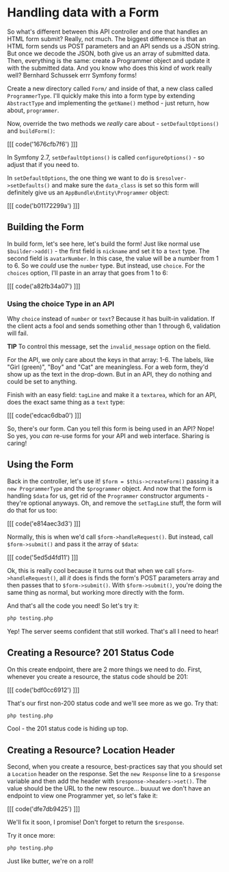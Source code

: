 # Handling data with a Form

So what's different between this API controller and one that handles
an HTML form submit? Really, not much. The biggest difference is that an
HTML form sends us POST parameters and an API sends us a JSON string. But once
we decode the JSON, both give us an array of submitted data. Then, everything
is the same: create a Programmer object and update it with the submitted
data. And you know who does this kind of work really well? Bernhard Schussek errr
Symfony forms!

Create a new directory called `Form/` and inside of that, a new class called
`ProgrammerType`. I'll quickly make this into a form type by extending
`AbstractType` and implementing the `getName()` method - just return,
how about, `programmer`.

Now, override the two methods we *really* care about - `setDefaultOptions()`
and `buildForm()`:

[[[ code('1676cfb7f6') ]]]

In Symfony 2.7, `setDefaultOptions()` is called `configureOptions()` - so
adjust that if you need to.

In `setDefaultOptions`, the one thing we want to do is `$resolver->setDefaults()`
and make sure the `data_class` is set so this form will definitely give us
an `AppBundle\Entity\Programmer` object:

[[[ code('b01172299a') ]]]

## Building the Form

In build form, let's see here, let's build the form! Just like normal
use `$builder->add()` - the first field is `nickname` and set it to a `text`
type. The second field is `avatarNumber`. In this case, the value will be
a number from 1 to 6. So we *could* use the `number` type. But instead, use
`choice`. For the `choices` option, I'll paste in an array that goes from
1 to 6:

[[[ code('a82fb34a07') ]]]

### Using the choice Type in an API

Why `choice` instead of `number` or `text`? Because it has built-in validation.
If the client acts a fool and sends something other than 1 through 6, validation 
will fail.

**TIP** To control this message, set the `invalid_message` option on the field.

For the API, we only care about the keys in that array: 1-6. The labels, like
"Girl (green)", "Boy" and "Cat" are meaningless. For a web form, they'd show
up as the text in the drop-down. But in an API, they do nothing and could
be set to anything.

Finish with an easy field: `tagLine` and make it a `textarea`, which for an
API, does the exact same thing as a `text` type:

[[[ code('edcac6dba0') ]]]

So, there's our form.
Can you tell this form is being used in an API? Nope! So yes, you *can* re-use
forms for your API and web interface. Sharing is caring!

## Using the Form

Back in the controller, let's use it! `$form = $this->createForm()` passing
it a `new ProgrammerType` and the `$programmer` object. And now that the
form is handling `$data` for us, get rid of the `Programmer` constructor
arguments - they're optional anyways. Oh, and remove the `setTagLine` stuff,
the form will do that for us too:

[[[ code('e814aec3d3') ]]]

Normally, this is when we'd call `$form->handleRequest()`. But instead, call
`$form->submit()` and pass it the array of `$data`:

[[[ code('5ed5d4fd11') ]]]

Ok, this is really cool because it turns out that when we call `$form->handleRequest()`,
all *it* does is finds the form's POST parameters array and then passes that
to `$form->submit()`. With `$form->submit()`, you're doing the same thing
as normal, but working more directly with the form.

And that's all the code you need! So let's try it:

```bash
php testing.php
```

Yep! The server seems confident that still worked. That's all
I need to hear!

## Creating a Resource? 201 Status Code

On this create endpoint, there are 2 more things we need to do. First, whenever
you create a resource, the status code should be 201:

[[[ code('bdf0cc6912') ]]]

That's our first non-200 status code and we'll see more as we go. Try that:

```bash
php testing.php
```

Cool - the 201 status code is hiding up top.

## Creating a Resource? Location Header

Second, when you create a resource, best-practices say that you should set
a `Location` header on the response. Set the `new Response` line to a
`$response` variable and then add the header with `$response->headers->set()`.
The value should be the URL to the new resource... buuuut we don't have an
endpoint to view one Programmer yet, so let's fake it:

[[[ code('dfe7db9425') ]]]

We'll fix it soon, I promise! Don't forget to return the `$response`.

Try it once more:

```bash
php testing.php
```

Just like butter, we're on a roll!
